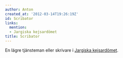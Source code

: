 ```yaml
---
author: Anton
created_at: '2012-03-14T19:26:19Z'
id: Scribator
links:
  mention:
  - Jargiska kejsardömet
title: Scribator
---
```


En lägre tjänsteman eller skrivare i [Jargiska kejsardömet].

  [Jargiska kejsardömet]: Jargiska_kejsardömet
